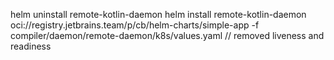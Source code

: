helm uninstall remote-kotlin-daemon
helm install remote-kotlin-daemon oci://registry.jetbrains.team/p/cb/helm-charts/simple-app -f compiler/daemon/remote-daemon/k8s/values.yaml
// removed liveness and readiness